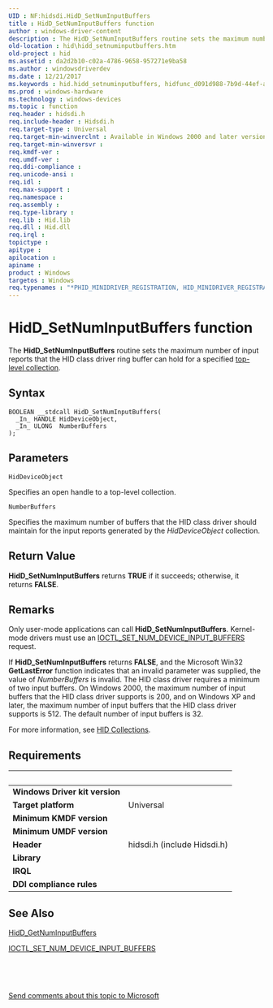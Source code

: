 ```yaml
---
UID : NF:hidsdi.HidD_SetNumInputBuffers
title : HidD_SetNumInputBuffers function
author : windows-driver-content
description : The HidD_SetNumInputBuffers routine sets the maximum number of input reports that the HID class driver ring buffer can hold for a specified top-level collection.
old-location : hid\hidd_setnuminputbuffers.htm
old-project : hid
ms.assetid : da2d2b10-c02a-4786-9658-957271e9ba58
ms.author : windowsdriverdev
ms.date : 12/21/2017
ms.keywords : hid.hidd_setnuminputbuffers, hidfunc_d091d988-7b9d-44ef-ae48-e00af69c12f5.xml, HidD_SetNumInputBuffers, HidD_SetNumInputBuffers routine [Human Input Devices], hidsdi/HidD_SetNumInputBuffers
ms.prod : windows-hardware
ms.technology : windows-devices
ms.topic : function
req.header : hidsdi.h
req.include-header : Hidsdi.h
req.target-type : Universal
req.target-min-winverclnt : Available in Windows 2000 and later versions of Windows.
req.target-min-winversvr : 
req.kmdf-ver : 
req.umdf-ver : 
req.ddi-compliance : 
req.unicode-ansi : 
req.idl : 
req.max-support : 
req.namespace : 
req.assembly : 
req.type-library : 
req.lib : Hid.lib
req.dll : Hid.dll
req.irql : 
topictype : 
apitype : 
apilocation : 
apiname : 
product : Windows
targetos : Windows
req.typenames : "*PHID_MINIDRIVER_REGISTRATION, HID_MINIDRIVER_REGISTRATION"
---
```



# HidD_SetNumInputBuffers function
The <b>HidD_SetNumInputBuffers</b> routine sets the maximum number of input reports that the HID class driver ring buffer can hold for a specified <a href="https://msdn.microsoft.com/dcbee8e3-d03a-45c8-92e4-0897b9f55177">top-level collection</a>.

## Syntax

````
BOOLEAN __stdcall HidD_SetNumInputBuffers(
  _In_ HANDLE HidDeviceObject,
  _In_ ULONG  NumberBuffers
);
````

## Parameters

`HidDeviceObject`

Specifies an open handle to a top-level collection.

`NumberBuffers`

Specifies the maximum number of buffers that the HID class driver should maintain for the input reports generated by the <i>HidDeviceObject</i> collection.


## Return Value

<b>HidD_SetNumInputBuffers</b> returns <b>TRUE</b> if it succeeds; otherwise, it returns <b>FALSE</b>.

## Remarks

Only user-mode applications can call <b>HidD_SetNumInputBuffers</b>. Kernel-mode drivers must use an <a href="..\hidclass\ni-hidclass-ioctl_set_num_device_input_buffers.md">IOCTL_SET_NUM_DEVICE_INPUT_BUFFERS</a> request.

If <b>HidD_SetNumInputBuffers</b> returns <b>FALSE</b>, and the Microsoft Win32 <b>GetLastError</b> function indicates that an invalid parameter was supplied, the value of <i>NumberBuffers</i> is invalid. The HID class driver requires a minimum of two input buffers. On Windows 2000, the maximum number of input buffers that the HID class driver supports is 200, and on Windows XP and later, the maximum number of input buffers that the HID class driver supports is 512. The default number of input buffers is 32.

For more information, see <a href="https://msdn.microsoft.com/2d3efb38-4eba-43db-8cff-9fac30209952">HID Collections</a>.

## Requirements
| &nbsp; | &nbsp; |
| ---- |:---- |
| **Windows Driver kit version** |  |
| **Target platform** | Universal |
| **Minimum KMDF version** |  |
| **Minimum UMDF version** |  |
| **Header** | hidsdi.h (include Hidsdi.h) |
| **Library** |  |
| **IRQL** |  |
| **DDI compliance rules** |  |

## See Also

<a href="..\hidsdi\nf-hidsdi-hidd_getnuminputbuffers.md">HidD_GetNumInputBuffers</a>

<a href="..\hidclass\ni-hidclass-ioctl_set_num_device_input_buffers.md">IOCTL_SET_NUM_DEVICE_INPUT_BUFFERS</a>

 

 

<a href="mailto:wsddocfb@microsoft.com?subject=Documentation%20feedback [hid\hid]:%20HidD_SetNumInputBuffers routine%20 RELEASE:%20(12/21/2017)&amp;body=%0A%0APRIVACY STATEMENT%0A%0AWe use your feedback to improve the documentation. We don't use your email address for any other purpose, and we'll remove your email address from our system after the issue that you're reporting is fixed. While we're working to fix this issue, we might send you an email message to ask for more info. Later, we might also send you an email message to let you know that we've addressed your feedback.%0A%0AFor more info about Microsoft's privacy policy, see http://privacy.microsoft.com/en-us/default.aspx." title="Send comments about this topic to Microsoft">Send comments about this topic to Microsoft</a>